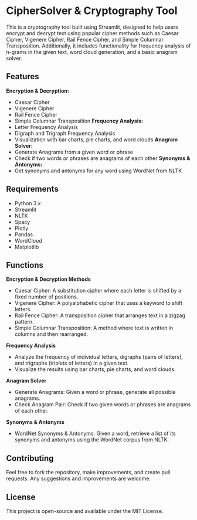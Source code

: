 # CipherSolver & Cryptography Tool

This is a cryptography tool built using Streamlit, designed to help users encrypt and decrypt text using popular cipher methods such as Caesar Cipher, Vigenere Cipher, Rail Fence Cipher, and Simple Columnar Transposition. Additionally, it includes functionality for frequency analysis of n-grams in the given text, word cloud generation, and a basic anagram solver.

## Features
**Encryption & Decryption:**
- Caesar Cipher
-  Vigenere Cipher
-  Rail Fence Cipher
-  Simple Columnar Transposition
**Frequency Analysis:**
- Letter Frequency Analysis
- Digraph and Trigraph Frequency Analysis
- Visualization with bar charts, pie charts, and word clouds
**Anagram Solver:**
- Generate Anagrams from a given word or phrase
- Check if two words or phrases are anagrams of each other
**Synonyms & Antonyms:**
- Get synonyms and antonyms for any word using WordNet from NLTK

## Requirements
- Python 3.x
- Streamlit
- NLTK
- Spacy
- Plotly
- Pandas
- WordCloud
- Matplotlib

## Functions
**Encryption & Decryption Methods**
- Caesar Cipher: A substitution cipher where each letter is shifted by a fixed number of positions.
- Vigenere Cipher: A polyalphabetic cipher that uses a keyword to shift letters.
- Rail Fence Cipher: A transposition cipher that arranges text in a zigzag pattern.
- Simple Columnar Transposition: A method where text is written in columns and then rearranged.
  
  
**Frequency Analysis**
- Analyze the frequency of individual letters, digraphs (pairs of letters), and trigraphs (triplets of letters) in a given text.
- Visualize the results using bar charts, pie charts, and word clouds.
  
  
**Anagram Solver**
- Generate Anagrams: Given a word or phrase, generate all possible anagrams.
- Check Anagram Pair: Check if two given words or phrases are anagrams of each other.
  
  
**Synonyms & Antonyms**
- WordNet Synonyms & Antonyms: Given a word, retrieve a list of its synonyms and antonyms using the WordNet corpus from NLTK.
  

## Contributing
Feel free to fork the repository, make improvements, and create pull requests. Any suggestions and improvements are welcome.

## License
This project is open-source and available under the MIT License.
